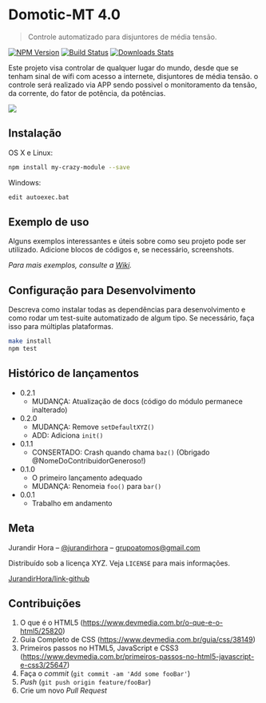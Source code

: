 # Domotic-MT 4.0
> Controle automatizado para disjuntores de média tensão.

[![NPM Version][npm-image]][npm-url]
[![Build Status][travis-image]][travis-url]
[![Downloads Stats][npm-downloads]][npm-url]

Este projeto visa controlar de qualquer lugar do mundo, desde que se tenham sinal de wifi com acesso a internete, disjuntores de média tensão. o controle será realizado via APP sendo possivel o monitoramento da tensão, da corrente, do fator de potência, da potências.

![](../header.png)

## Instalação

OS X e Linux:

```sh
npm install my-crazy-module --save
```

Windows:

```sh
edit autoexec.bat
```

## Exemplo de uso

Alguns exemplos interessantes e úteis sobre como seu projeto pode ser utilizado. Adicione blocos de códigos e, se necessário, screenshots.

_Para mais exemplos, consulte a [Wiki][wiki]._ 

## Configuração para Desenvolvimento

Descreva como instalar todas as dependências para desenvolvimento e como rodar um test-suite automatizado de algum tipo. Se necessário, faça isso para múltiplas plataformas.

```sh
make install
npm test
```

## Histórico de lançamentos

* 0.2.1
    * MUDANÇA: Atualização de docs (código do módulo permanece inalterado)
* 0.2.0
    * MUDANÇA: Remove `setDefaultXYZ()`
    * ADD: Adiciona `init()`
* 0.1.1
    * CONSERTADO: Crash quando chama `baz()` (Obrigado @NomeDoContribuidorGeneroso!)
* 0.1.0
    * O primeiro lançamento adequado
    * MUDANÇA: Renomeia `foo()` para `bar()`
* 0.0.1
    * Trabalho em andamento

## Meta

Jurandir Hora – [@jurandirhora](https://twitter.com/...) – grupoatomos@gmail.com

Distribuído sob a licença XYZ. Veja `LICENSE` para mais informações.

[JurandirHora/link-github](https://github.com/JurandirHora)

## Contribuições

1. O que é o HTML5 (<https://www.devmedia.com.br/o-que-e-o-html5/25820>)
2. Guia Completo de CSS (<https://www.devmedia.com.br/guia/css/38149>)
3. Primeiros passos no HTML5, JavaScript e CSS3 (<https://www.devmedia.com.br/primeiros-passos-no-html5-javascript-e-css3/25647>)
4. Faça o _commit_ (`git commit -am 'Add some fooBar'`)
5. _Push_ (`git push origin feature/fooBar`)
6. Crie um novo _Pull Request_

[npm-image]: https://img.shields.io/npm/v/datadog-metrics.svg?style=flat-square
[npm-url]: https://npmjs.org/package/datadog-metrics
[npm-downloads]: https://img.shields.io/npm/dm/datadog-metrics.svg?style=flat-square
[travis-image]: https://img.shields.io/travis/dbader/node-datadog-metrics/master.svg?style=flat-square
[travis-url]: https://travis-ci.org/dbader/node-datadog-metrics
[wiki]: https://github.com/seunome/seuprojeto/wiki
